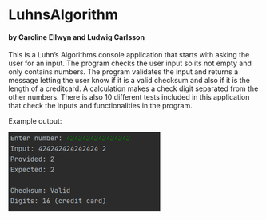# LuhnsAlgorithm

#### by Caroline Ellwyn and Ludwig Carlsson

This is a Luhn’s Algorithms console application that starts with asking the user for an input. The program checks the user input so its not empty and only contains numbers. The program validates the input and returns a message letting the user know if it is a valid checksum and also if it is the length of a creditcard. A calculation makes a check digit separated from the other numbers.
There is also 10 different tests included in this application that check the inputs and functionalities in the program.

Example output: 

![image](https://github.com/ludwigcarlsson/LuhnsAlgorithm/blob/master/LuhnsAlgorithm.PNG)
